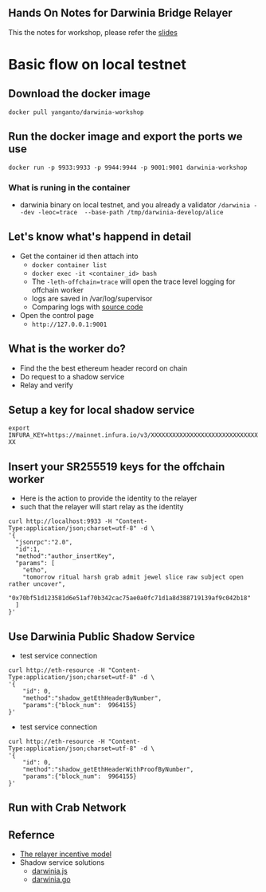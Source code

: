 Hands On Notes for Darwinia Bridge Relayer
---
This the notes for workshop, please refer the [slides](https://slides.com/yanganto/darwinia-chain-relay-workshop/#/)

# Basic flow on local testnet
## Download the docker image
`docker pull yanganto/darwinia-workshop`

## Run the docker image and export the ports we use
`docker run -p 9933:9933 -p 9944:9944 -p 9001:9001 darwinia-workshop`

### What is runing in the container
- darwinia binary on local testnet, and you already a validator
  `/darwinia --dev -leoc=trace  --base-path /tmp/darwinia-develop/alice`

## Let's know what's happend in detail
- Get the container id then attach into
  - `docker container list`
  - `docker exec -it <container_id> bash`
  - The `-leth-offchain=trace` will open the trace level logging for offchain worker
  - logs are saved in /var/log/supervisor
  - Comparing logs with [source code](https://github.com/darwinia-network/darwinia-common/blob/master/frame/bridge/eth/offchain/src/lib.rs) 
- Open the control page
  - `http://127.0.0.1:9001`

## What is the worker do?
  - Find the the best ethereum header record on chain
  - Do request to a shadow service
  - Relay and verify

## Setup a key for local shadow service
`export INFURA_KEY=https://mainnet.infura.io/v3/XXXXXXXXXXXXXXXXXXXXXXXXXXXXXXXX`

## Insert your SR255519 keys for the offchain worker
 - Here is the action to provide the identity to the relayer
 - such that the relayer will start relay as the identity
  ```
  curl http://localhost:9933 -H "Content-Type:application/json;charset=utf-8" -d \
  '{
    "jsonrpc":"2.0",
    "id":1,
    "method":"author_insertKey",
    "params": [
      "etho",
      "tomorrow ritual harsh grab admit jewel slice raw subject open rather uncover",
      "0x70bf51d123581d6e51af70b342cac75ae0a0fc71d1a8d388719139af9c042b18"
    ]
  }'
  ```

## Use Darwinia Public Shadow Service
 - test service connection
  ```
  curl http://eth-resource -H "Content-Type:application/json;charset=utf-8" -d \
  '{
      "id": 0,
      "method":"shadow_getEthHeaderByNumber",
      "params":{"block_num":  9964155}
  }'
  ```
 - test service connection
  ```
  curl http://eth-resource -H "Content-Type:application/json;charset=utf-8" -d \
  '{
      "id": 0,
      "method":"shadow_getEthHeaderWithProofByNumber",
      "params":{"block_num":  9964155}
  }'
  ```


## Run with Crab Network

## Refernce
- [The relayer incentive model](https://github.com/darwinia-network/darwinia-common/pull/108)
- Shadow service solutions
  - [darwinia.js](https://github.com/darwinia-network/darwinia.js)
  - [darwinia.go](https://github.com/darwinia-network/darwinia.go)
